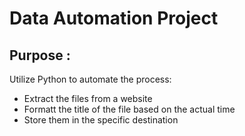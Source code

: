 # Data Automation Project

## Purpose : 
Utilize Python to automate the process:
- Extract the files from a website
- Formatt the title of the file based on the actual time
- Store them in the specific destination
